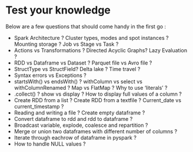 # Test your knowledge

Below are a few questions that should come handy in the first go :

- Spark Architecture ? Cluster types, modes and spot instances ? Mounting storage ? Job vs Stage vs Task ?
- Actions vs Transformations ? Directed Acyclic Graphs? Lazy Evaluation ?
- RDD vs Dataframe vs Dataset ? Parquet file vs Avro file ?
- StructType vs StructField? Delta lake ? Time travel ?
- Syntax errors vs Exceptions ?
- startsWith() vs endsWith() ? withColumn vs select vs withColumnRenamed ? Map vs FlatMap ? Why to use ‘literals’ ?
- .collect() ? show vs display ? How to display full values of a column ?
- Create RDD from a list ? Create RDD from a textfile ? Current_date vs current_timestamp ?
- Reading and writing a file ? Create empty dataframe ?
- Convert dataframe to rdd and rdd to dataframe ?
- Broadcast variable, explode, coalesce and repartition ?
- Merge or union two dataframes with different number of columns ?
- Iterate through eachrow of dataframe in pyspark ?
- How to handle NULL values ?